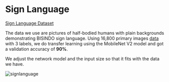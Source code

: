 # Sign Language
[Sign Language Dataset](https://www.kaggle.com/datasets/najmaaaaaaaaa/data-augment)

The data we use are pictures of half-bodied humans with plain backgrounds demonstrating BISINDO sign language. Using 16,800 primary images [data](https://www.kaggle.com/datasets/najmaaaaaaaaa/data-augment) with 3 labels, we do transfer learning using the MobileNet V2 model and got a validation accuracy of **90%**.

We adjust the network model and the input size so that it fits with the data we have.

![signlanguage](https://user-images.githubusercontent.com/76579538/173191442-1e2681c7-ba02-41a7-bc7c-e8cc201bb049.png)
